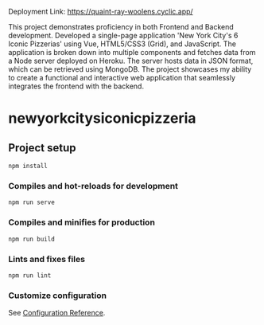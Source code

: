 Deployment Link: https://quaint-ray-woolens.cyclic.app/

This project demonstrates proficiency in both Frontend and Backend development. Developed a single-page application 'New York City's 6 Iconic Pizzerias' using Vue, HTML5/CSS3 (Grid), and JavaScript. The application is broken down into multiple components and fetches data from a Node server deployed on Heroku. The server hosts data in JSON format, which can be retrieved using MongoDB. The project showcases my ability to create a functional and interactive web application that seamlessly integrates the frontend with the backend.

# newyorkcitysiconicpizzeria

## Project setup
```
npm install
```

### Compiles and hot-reloads for development
```
npm run serve
```

### Compiles and minifies for production
```
npm run build
```

### Lints and fixes files
```
npm run lint
```

### Customize configuration
See [Configuration Reference](https://cli.vuejs.org/config/).
